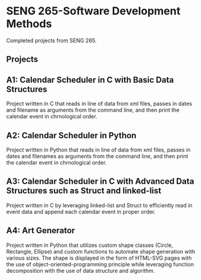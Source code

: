 # SENG 265-Software Development Methods
Completed projects from SENG 265.
## Projects
## A1: Calendar Scheduler in C with Basic Data Structures
Project written in C that reads in line of data from xml files, passes in dates and filename as arguments from the command line, and then print the calendar event in chrnological order.
## A2: Calendar Scheduler in Python
Project written in Python that reads in line of data from xml files, passes in dates and filenames as arguments from the command line, and then print the calendar event in chrnological order.
## A3: Calendar Scheduler in C with Advanced Data Structures such as Struct and linked-list
Project written in C by leveraging linked-list and Struct to efficiently read in event data and append each calendar event in proper order.
## A4: Art Generator
Project written in Python that utilizes custom shape classes (Circle, Rectangle, Ellipse) and custom functions to automate shape generation with various sizes. The shape is displayed in the form of HTML-SVG pages with the use of object-oriented-programming principle while leveraging function decomposition with the use of data structure and algorithm.
